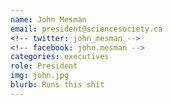 ```yaml
---
name: John Mesman
email: president@sciencesociety.ca
<!-- twitter: john_mesman -->
<!-- facebook: john.mesman -->
categories: executives
role: President
img: john.jpg
blurb: Runs this shit
---
```

